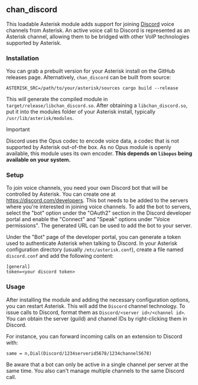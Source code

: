 ## chan\_discord

This loadable Asterisk module adds support for joining [Discord](https://discord.com)
voice channels from Asterisk.
An active voice call to Discord is represented as an Asterisk channel, allowing them to
be bridged with other VoIP technologies supported by Asterisk.

### Installation

You can grab a prebuilt version for your Asterisk install on the GitHub releases page.
Alternatively, `chan_discord` can be built from source:

```
ASTERISK_SRC=/path/to/your/asterisk/sources cargo build --release
```

This will generate the compiled module in `target/release/libchan_discord.so`.
After obtaining a `libchan_discord.so`, put it into the modules folder of your Asterisk
install, typically `/usr/lib/asterisk/modules`.

> [!IMPORTANT]
> Discord uses the Opus codec to encode voice data, a codec that is not supported by
> Asterisk out-of-the box. As no Opus module is openly available, this module uses its
> own encoder. __This depends on `libopus` being available on your system.__

### Setup

To join voice channels, you need your own Discord bot that will be controlled by Asterisk.
You can create one at https://discord.com/developers.
This bot needs to be added to the servers where you're interested in joining voice channels.
To add the bot to servers, select the "bot" option under the "OAuth2" section in the Discord
developer portal and enable the "Connect" and "Speak" options under "Voice permissions".
The generated URL can be used to add the bot to your server.

Under the "Bot" page of the developer portal, you can generate a token used to authenticate
Asterisk when talking to Discord.
In your Asterisk configuration directory (usually `/etc/asterisk.conf`), create a file
named `discord.conf` and add the following content:

```
[general]
token=<your discord token>
```

### Usage

After installing the module and adding the necessary configuration options, you can restart
Asterisk.
This will add the `Discord` channel technology. To issue calls to Discord, format them as
`Discord/<server id>/<channel id>`. You can obtain the server (guild) and channel IDs by right-clicking
them in Discord.

For instance, you can forward incoming calls on an extension to Discord with:

```
same = n,Dial(Discord/1234serverid5678/1234channel5678)
```

Be aware that a bot can only be active in a single channel per server at the same time.
You also can't manage multiple channels to the same Discord call.
